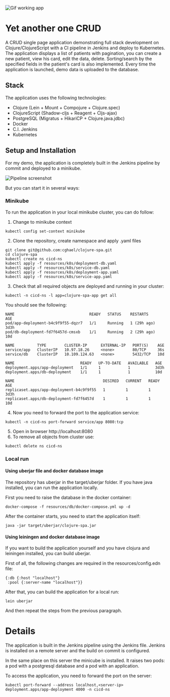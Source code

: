 ![Gif working app](https://github.com/cghael/clojure-spa/blob/master/resources/md-resources/screen.gif)

# Yet another one CRUD

A CRUD single page application demonstrating full stack development on Clojure/ClojureScript with a CI pipeline in Jenkins and deploy to Kubernetes.
The application displays a list of patients with pagination, you can create a new patient, view his card, edit the data, delete. Sorting/search by the specified fields in the patient's card is also implemented.
Every time the application is launched, demo data is uploaded to the database.

## Stack

The application uses the following technologies:

- Clojure (Lein + Mount + Compojure + Clojure.spec)
- ClojureScript (Shadow-cljs + Reagent + Cljs-ajax)
- PostgreSQL (Migratus + HikariCP + Clojure.java.jdbc)
- Docker
- C.I. Jenkins
- Kubernetes

## Setup and Installation

For my demo, the application is completely built in the Jenkins pipeline by commit and deployed to a minikube.

![Pipeline screenshot](https://github.com/cghael/clojure-spa/blob/master/resources/md-resources/pipeline.png)

But you can start it in several ways:

### Minikube

To run the application in your local minikube cluster, you can do follow:

1. Change to minikube context
```
kubectl config set-context minikube
```
2. Clone the repository, create namespace and apply .yaml files
```
git clone git@github.com:cghael/clojure-spa.git
cd clojure-spa
kubectl create ns cicd-ns
kubectl apply -f resources/k8s/deployment-db.yaml
kubectl apply -f resources/k8s/service-db.yaml
kubectl apply -f resources/k8s/deployment-app.yaml
kubectl apply -f resources/k8s/service-app.yaml
```
3. Check that all required objects are deployed and running in your cluster:
```
kubectl -n cicd-ns -l app=clojure-spa-app get all
```
You should see the following:
```
NAME                                 READY   STATUS    RESTARTS      AGE
pod/app-deployment-b4c9f9f55-dqzr7   1/1     Running   1 (29h ago)   3d3h
pod/db-deployment-fd7f6457d-cmsxb    1/1     Running   2 (29h ago)   10d

NAME          TYPE        CLUSTER-IP      EXTERNAL-IP   PORT(S)    AGE
service/app   ClusterIP   10.97.18.26     <none>        80/TCP     36s
service/db    ClusterIP   10.109.124.63   <none>        5432/TCP   10d

NAME                             READY   UP-TO-DATE   AVAILABLE   AGE
deployment.apps/app-deployment   1/1     1            1           3d3h
deployment.apps/db-deployment    1/1     1            1           10d

NAME                                       DESIRED   CURRENT   READY   AGE
replicaset.apps/app-deployment-b4c9f9f55   1         1         1       3d3h
replicaset.apps/db-deployment-fd7f6457d    1         1         1       10d
```
4. Now you need to forward the port to the application service:
```
kubectl -n cicd-ns port-forward service/app 8080:tcp
```
5. Open in browser http://localhost:8080
6. To remove all objects from cluster use:
```
kubectl delete ns cicd-ns
```

### Local run

#### Using uberjar file and docker database image

The repository has uberjar in the target/uberjar folder. If you have java installed, you can run the application locally.

First you need to raise the database in the docker container:
```
docker-compose -f resources/db/docker-compose.yml up -d
```
After the container starts, you need to start the application itself:
```
java -jar target/uberjar/clojure-spa.jar
```

#### Using leiningen and docker database image

If you want to build the application yourself and you have clojura and leiningen installed, you can build uberjar.

First of all, the following changes are required in the resources/config.edn file:
```
{:db {:host "localhost"}
 :pool {:server-name "localhost"}}
```
After that, you can build the application for a local run:
```
lein uberjar
```

And then repeat the steps from the previous paragraph.

# Details

The application is built in the Jenkins pipeline using the Jenkins file. 
Jenkins is installed on a remote server and the build on commit is configured.

In the same place on this server the minicube is installed. 
It raises two pods: a pod with a postgresql database and a pod with an application.

To access the application, you need to forward the port on the server:
```
kubectl port-forward --address localhost,<server-ip> deployment.apps/app-deployment 4000 -n cicd-ns
```
